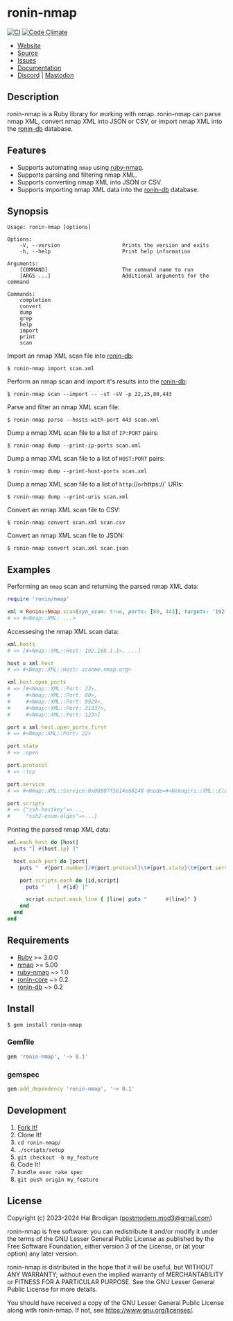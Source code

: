 # ronin-nmap

[![CI](https://github.com/ronin-rb/ronin-nmap/actions/workflows/ruby.yml/badge.svg)](https://github.com/ronin-rb/ronin-nmap/actions/workflows/ruby.yml)
[![Code Climate](https://codeclimate.com/github/ronin-rb/ronin-nmap.svg)](https://codeclimate.com/github/ronin-rb/ronin-nmap)

* [Website](https://ronin-rb.dev/)
* [Source](https://github.com/ronin-rb/ronin-nmap)
* [Issues](https://github.com/ronin-rb/ronin-nmap/issues)
* [Documentation](https://ronin-rb.dev/docs/ronin-nmap/frames)
* [Discord](https://discord.gg/6WAb3PsVX9) |
  [Mastodon](https://infosec.exchange/@ronin_rb)

## Description

ronin-nmap is a Ruby library for working with nmap. ronin-nmap can parse nmap
XML, convert nmap XML into JSON or CSV, or import nmap XML into the [ronin-db]
database.

## Features

* Supports automating `nmap` using [ruby-nmap].
* Supports parsing and filtering nmap XML.
* Supports converting nmap XML into JSON or CSV.
* Supports importing nmap XML data into the [ronin-db] database.

## Synopsis

```
Usage: ronin-nmap [options]

Options:
    -V, --version                    Prints the version and exits
    -h, --help                       Print help information

Arguments:
    [COMMAND]                        The command name to run
    [ARGS ...]                       Additional arguments for the command

Commands:
    completion
    convert
    dump
    grep
    help
    import
    print
    scan
```

Import an nmap XML scan file into [ronin-db]\:

```shell
$ ronin-nmap import scan.xml
```

Perform an nmap scan and import it's results into the [ronin-db]\:

```shell
$ ronin-nmap scan --import -- -sT -sV -p 22,25,80,443
```

Parse and filter an nmap XML scan file:

```shell
$ ronin-nmap parse --hosts-with-port 443 scan.xml
```

Dump a nmap XML scan file to a list of `IP:PORT` pairs:

```shell
$ ronin-nmap dump --print-ip-ports scan.xml
```

Dump a nmap XML scan file to a list of `HOST:PORT` pairs:

```shell
$ ronin-nmap dump --print-host-ports scan.xml
```

Dump a nmap XML scan file to a list of `http`://` or `https://` URIs:

```shell
$ ronin-nmap dump --print-uris scan.xml
```

Convert an nmap XML scan file to CSV:

```shell
$ ronin-nmap convert scan.xml scan.csv
```

Convert an nmap XML scan file to JSON:

```shell
$ ronin-nmap convert scan.xml scan.json
```

## Examples

Performing an `nmap` scan and returning the parsed nmap XML data:

```ruby
require 'ronin/nmap'

xml = Ronin::Nmap.scan(syn_scan: true, ports: [80, 443], targets: '192.168.1.*')
# => #<Nmap::XML: ...>
```

Accessesing the nmap XML scan data:

```ruby
xml.hosts
# => [#<Nmap::XML::Host: 192.168.1.1>, ...]

host = xml.host
# => #<Nmap::XML::Host: scanme.nmap.org>

xml.host.open_ports
# => [#<Nmap::XML::Port: 22>,
#     #<Nmap::XML::Port: 80>,
#     #<Nmap::XML::Port: 9929>,
#     #<Nmap::XML::Port: 31337>,
#     #<Nmap::XML::Port: 123>]

port = xml.host.open_ports.first
# => #<Nmap::XML::Port: 22>

port.state
# => :open

port.protocol
# => :tcp

port.service
# => #<Nmap::XML::Service:0x00007f5614e68248 @node=#<Nokogiri::XML::Element:0x7ada0 name="service" attribute_nodes=[#<Nokogiri::XML::Attr:0x7aecc name="name" value="ssh">, #<Nokogiri::XML::Attr:0x7b05c name="extrainfo" value="protocol 2.0">, #<Nokogiri::XML::Attr:0x7b1ec name="servicefp" value="SF-Port22-TCP:V=6.45%I=7%D=4/17%Time=55316FE1%P=x86_64-redhat-linux-gnu%r(NULL,29,\"SSH-2\\.0-OpenSSH_6\\.6\\.1p1\\x20Ubuntu-2ubuntu2\\r\\n\");">, #<Nokogiri::XML::Attr:0x7b37c name="method" value="probed">, #<Nokogiri::XML::Attr:0x7b50c name="conf" value="10">]>>

port.scripts
# => {"ssh-hostkey"=>...,
#     "ssh2-enum-algos"=>...}
```

Printing the parsed nmap XML data:

```ruby
xml.each_host do |host|
  puts "[ #{host.ip} ]"

  host.each_port do |port|
    puts "  #{port.number}/#{port.protocol}\t#{port.state}\t#{port.service}"

    port.scripts.each do |id,script|
      puts "    [ #{id} ]"

      script.output.each_line { |line| puts "      #{line}" }
    end
  end
end
```

## Requirements

* [Ruby] >= 3.0.0
* [nmap] >= 5.00
* [ruby-nmap] ~> 1.0
* [ronin-core] ~> 0.2
* [ronin-db] ~> 0.2

## Install

```shell
$ gem install ronin-nmap
```

### Gemfile

```ruby
gem 'ronin-nmap', '~> 0.1'
```

### gemspec

```ruby
gem.add_dependency 'ronin-nmap', '~> 0.1'
```

## Development

1. [Fork It!](https://github.com/ronin-rb/ronin-nmap/fork)
2. Clone It!
3. `cd ronin-nmap/`
4. `./scripts/setup`
5. `git checkout -b my_feature`
6. Code It!
7. `bundle exec rake spec`
8. `git push origin my_feature`

## License

Copyright (c) 2023-2024 Hal Brodigan (postmodern.mod3@gmail.com)

ronin-nmap is free software: you can redistribute it and/or modify
it under the terms of the GNU Lesser General Public License as published
by the Free Software Foundation, either version 3 of the License, or
(at your option) any later version.

ronin-nmap is distributed in the hope that it will be useful,
but WITHOUT ANY WARRANTY; without even the implied warranty of
MERCHANTABILITY or FITNESS FOR A PARTICULAR PURPOSE.  See the
GNU Lesser General Public License for more details.

You should have received a copy of the GNU Lesser General Public License
along with ronin-nmap.  If not, see <https://www.gnu.org/licenses/>.

[Ruby]: https://www.ruby-lang.org
[nmap]: http://www.insecure.org/
[ruby-nmap]: https://github.com/postmodern/ruby-nmap#readme
[ronin-core]: https://github.com/ronin-rb/ronin-core#readme
[ronin-db]: https://github.com/ronin-rb/ronin-db#readme
